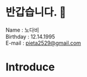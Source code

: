 # 반갑습니다. 🤝 
Name : 노다비 <br>
Birthday : 12.14.1995 <br>
E-mail : pieta2529@gmail.com <br>

# Introduce
